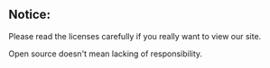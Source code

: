 ## Notice:

Please read the licenses carefully if you really want to view our site.

Open source doesn't mean lacking of responsibility.
